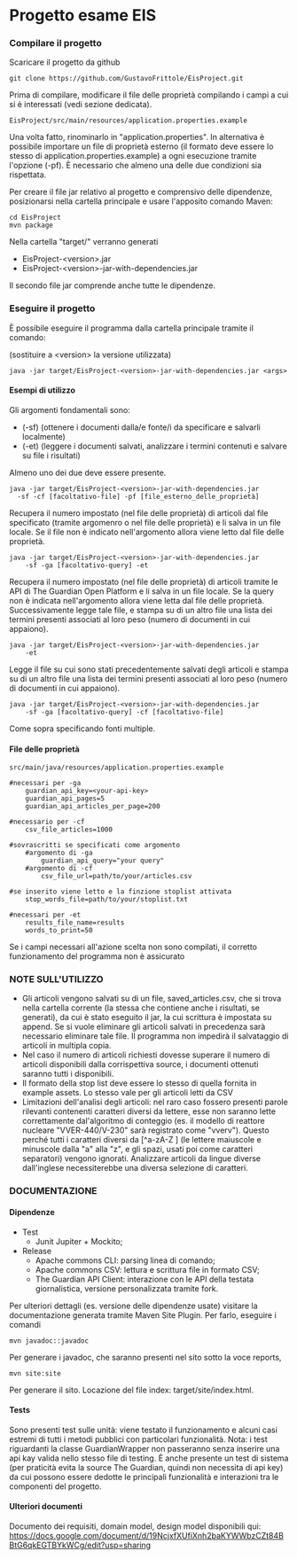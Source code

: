 # Progetto esame EIS

### Compilare il progetto

Scaricare il progetto da github

    git clone https://github.com/GustavoFrittole/EisProject.git

Prima di compilare, modificare il file delle proprietà
compilando i campi a cui si è interessati (vedi sezione dedicata).

    EisProject/src/main/resources/application.properties.example

Una volta fatto, rinominarlo in "application.properties". In alternativa è possibile
importare un file di proprietà esterno (il formato deve essere lo stesso di application.properties.example) a ogni
esecuzione tramite l'opzione (-pf).
È necessario che almeno una delle due condizioni sia rispettata.

Per creare il file jar relativo al progetto e comprensivo delle dipendenze,
posizionarsi nella cartella principale e usare l'apposito comando Maven:

    cd EisProject
    mvn package

Nella cartella "target/" verranno generati

- EisProject-\<version>.jar
- EisProject-\<version>-jar-with-dependencies.jar

Il secondo file jar comprende anche tutte le dipendenze.

### Eseguire il progetto

È possibile eseguire il programma dalla cartella principale tramite il comando:

(sostituire a \<version> la versione utilizzata)

    java -jar target/EisProject-<version>-jar-with-dependencies.jar <args>

#### Esempi di utilizzo

Gli argomenti fondamentali sono:

- (-sf) (ottenere i documenti dalla/e fonte/i da specificare e salvarli localmente)
- (-et) (leggere i documenti salvati, analizzare i termini contenuti e salvare su file i risultati)

Almeno uno dei due deve essere presente.

    java -jar target/EisProject-<version>-jar-with-dependencies.jar
      -sf -cf [facoltativo-file] -pf [file_esterno_delle_proprietà]

Recupera il numero impostato (nel file delle proprietà) di articoli dal file specificato
(tramite argomenro o nel file delle proprietà) e li salva in un file locale.
Se il file non è indicato nell'argomento allora viene letto dal file delle proprietà.

    java -jar target/EisProject-<version>-jar-with-dependencies.jar
        -sf -ga [facoltativo-query] -et

Recupera il numero impostato (nel file delle proprietà) di articoli tramite le API
di The Guardian Open Platform e li salva in un file locale.
Se la query non è indicata nell'argomento allora viene letta dal file delle proprietà.
Successivamente legge tale file, e stampa su di un altro file una lista dei termini
presenti associati al loro peso (numero di documenti in cui appaiono).

    java -jar target/EisProject-<version>-jar-with-dependencies.jar
        -et

Legge il file su cui sono stati precedentemente salvati degli articoli
e stampa su di un altro file una lista dei termini
presenti associati al loro peso (numero di documenti in cui appaiono).

    java -jar target/EisProject-<version>-jar-with-dependencies.jar
        -sf -ga [facoltativo-query] -cf [facoltativo-file]

Come sopra specificando fonti multiple.

#### File delle proprietà

    src/main/java/resources/application.properties.example

    #necessari per -ga
        guardian_api_key=<your-api-key>
        guardian_api_pages=5
        guardian_api_articles_per_page=200

    #necessario per -cf
        csv_file_articles=1000

    #sovrascritti se specificati come argomento
        #argomento di -ga
            guardian_api_query="your query"
        #argomento di -cf
            csv_file_url=path/to/your/articles.csv

    #se inserito viene letto e la finzione stoplist attivata
        stop_words_file=path/to/your/stoplist.txt

    #necessari per -et
        results_file_name=results
        words_to_print=50

Se i campi necessari all'azione scelta non sono compilati, il corretto
funzionamento del programma non è assicurato

### NOTE SULL'UTILIZZO

- Gli articoli vengono salvati su di un file, saved_articles.csv, che si trova nella cartella
  corrente (la stessa che contiene anche i risultati, se generati), da cui è stato eseguito il jar, 
  la cui scrittura è impostata su append. Se si vuole eliminare
  gli articoli salvati in precedenza sarà necessario eliminare tale file. Il programma
  non impedirà il salvataggio di articoli in multipla copia.
- Nel caso il numero di articoli richiesti dovesse superare il numero di articoli disponibili
  dalla corrispettiva source, i documenti ottenuti saranno tutti i disponibili.
- Il formato della stop list deve essere lo stesso di quella fornita in
  example assets. Lo stesso vale per gli articoli letti da CSV
- Limitazioni dell'analisi degli articoli: nel raro caso fossero presenti
  parole rilevanti contenenti caratteri diversi da lettere, esse non saranno
  lette correttamente dal'algoritmo di conteggio (es. il modello di reattore
  nucleare "VVER-440/V-230" sarà registrato come "vverv"). Questo perché tutti i
  caratteri diversi da [^a-zA-Z ] (le lettere maiuscole e minuscole dalla
  "a" alla "z", e gli spazi, usati poi come caratteri separatori) vengono ignorati.
  Analizzare articoli da lingue diverse dall'inglese necessiterebbe una diversa
  selezione di caratteri.

### DOCUMENTAZIONE

#### Dipendenze

- Test
    - Junit Jupiter + Mockito;
- Release
    - Apache commons CLI: parsing linea di comando;
    - Apache commons CSV: lettura e scrittura file in formato CSV;
    - The Guardian API Client: interazione con le API della testata giornalistica,
      versione personalizzata tramite fork.

Per ulteriori dettagli (es. versione delle dipendenze usate) visitare la documentazione generata tramite Maven Site
Plugin.
Per farlo, eseguire i comandi

    mvn javadoc::javadoc

Per generare i javadoc, che saranno presenti nel sito sotto la voce reports,

    mvn site:site

Per generare il sito.
Locazione del file index: target/site/index.html.

#### Tests
Sono presenti test sulle unità: viene testato il funzionamento e alcuni
casi estremi di tutti i metodi pubblici con particolari funzionalità.
Nota: i test riguardanti la classe GuardianWrapper non passeranno senza inserire 
una api kay valida nello stesso file di testing. 
È anche presente un test di sistema (per praticità evita la source The Guardian,
quindi non necessita di api key) da cui possono essere dedotte le principali funzionalità
e interazioni tra le componenti del progetto.

#### Ulteriori documenti

Documento dei requisiti, domain model, design model disponibili qui:
https://docs.google.com/document/d/19NcjxfXUfiXnh2baKYWWbzCZt84BBtG6qkEGTBYkWCg/edit?usp=sharing


  




